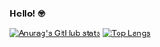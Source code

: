 ### Hello! :nerd_face:



[![Anurag's GitHub stats](https://github-readme-stats.vercel.app/api?username=lucaskup)](https://github.com/anuraghazra/github-readme-stats) [![Top Langs](https://github-readme-stats.vercel.app/api/top-langs/?username=lucaskup&hide=html&layout=compact)](https://github.com/anuraghazra/github-readme-stats)

<!--
**lucaskup/lucaskup** is a ✨ _special_ ✨ repository because its `README.md` (this file) appears on your GitHub profile.

Here are some ideas to get you started:

- 🔭 I’m currently working on ...
- 🌱 I’m currently learning ...
- 👯 I’m looking to collaborate on ...
- 🤔 I’m looking for help with ...
- 💬 Ask me about ...
- 📫 How to reach me: ...
- 😄 Pronouns: ...
- ⚡ Fun fact: ...
-->
